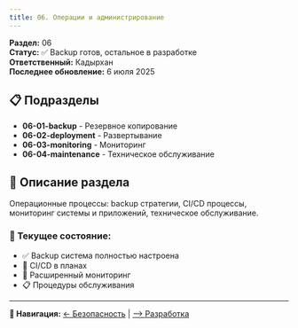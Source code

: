 ```yaml
---
title: 06. Операции и администрирование
---
```


**Раздел:** 06\
**Статус:** ✅ Backup готов, остальное в разработке\
**Ответственный:** Кадырхан\
**Последнее обновление:** 6 июля 2025

## 📋 Подразделы

-  **06-01-backup** - Резервное копирование
-  **06-02-deployment** - Развертывание
-  **06-03-monitoring** - Мониторинг
-  **06-04-maintenance** - Техническое обслуживание

## 📖 Описание раздела

Операционные процессы: backup стратегии, CI/CD процессы, мониторинг системы и приложений, техническое обслуживание.

### 🎯 Текущее состояние:

-  ✅ Backup система полностью настроена
-  🔄 CI/CD в планах
-  🔄 Расширенный мониторинг
-  📋 Процедуры обслуживания

---

**📍 Навигация:** [← Безопасность](./../05-security/README) | [--> Разработка](./../07-development/README)